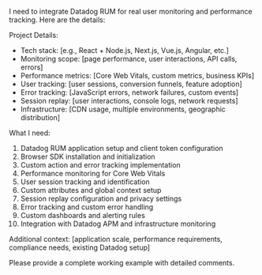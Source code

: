I need to integrate Datadog RUM for real user monitoring and performance tracking. Here are the details:

Project Details:

- Tech stack: [e.g., React + Node.js, Next.js, Vue.js, Angular, etc.]
- Monitoring scope: [page performance, user interactions, API calls, errors]
- Performance metrics: [Core Web Vitals, custom metrics, business KPIs]
- User tracking: [user sessions, conversion funnels, feature adoption]
- Error tracking: [JavaScript errors, network failures, custom events]
- Session replay: [user interactions, console logs, network requests]
- Infrastructure: [CDN usage, multiple environments, geographic distribution]

What I need:

1. Datadog RUM application setup and client token configuration
2. Browser SDK installation and initialization
3. Custom action and error tracking implementation
4. Performance monitoring for Core Web Vitals
5. User session tracking and identification
6. Custom attributes and global context setup
7. Session replay configuration and privacy settings
8. Error tracking and custom error handling
9. Custom dashboards and alerting rules
10. Integration with Datadog APM and infrastructure monitoring

Additional context: [application scale, performance requirements, compliance needs, existing Datadog setup]

Please provide a complete working example with detailed comments.
